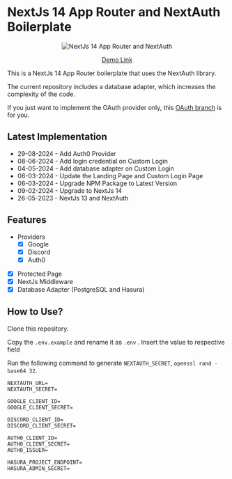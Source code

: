 # NextJs 14 App Router and NextAuth Boilerplate

<p align="center">
    <img 
        src="https://github.com/weehongayden/nextjs-app-router-nextauth/assets/105431607/9eba22f7-a057-45fa-b819-7036fd96b5f4" 
        alt="NextJs 14 App Router and NextAuth" 
    />
</p>
<p align="center"><a href="https://nextjs-app-router-nextauth.vercel.app/">Demo Link</a></p>

This is a NextJs 14 App Router boilerplate that uses the NextAuth library.

The current repository includes a database adapter, which increases the complexity of the code.

If you just want to implement the OAuth provider only, this [OAuth branch](https://github.com/weehongayden/nextjs-app-router-nextauth/tree/oauth-provider) is for you.

## Latest Implementation

- 29-08-2024 - Add Auth0 Provider
- 08-06-2024 - Add login credential on Custom Login
- 04-05-2024 - Add database adapter on Custom Login
- 06-03-2024 - Update the Landing Page and Custom Login Page
- 06-03-2024 - Upgrade NPM Package to Latest Version
- 09-02-2024 - Upgrade to NextJs 14
- 26-05-2023 - NextJs 13 and NextAuth

## Features

- Providers
    - [x] Google
    - [x] Discord
    - [x] Auth0
- [x] Protected Page
- [x] NextJs Middleware
- [x] Database Adapter (PostgreSQL and Hasura)

## How to Use?

Clone this repository.

Copy the `.env.example` and rename it as `.env` .
Insert the value to respective field

Run the following command to generate `NEXTAUTH_SECRET`, `openssl rand -base64 32`.

```
NEXTAUTH_URL=
NEXTAUTH_SECRET=

GOOGLE_CLIENT_ID=
GOOGLE_CLIENT_SECRET=

DISCORD_CLIENT_ID=
DISCORD_CLIENT_SECRET=

AUTH0_CLIENT_ID=
AUTH0_CLIENT_SECRET=
AUTH0_ISSUER=

HASURA_PROJECT_ENDPOINT=
HASURA_ADMIN_SECRET=
```
